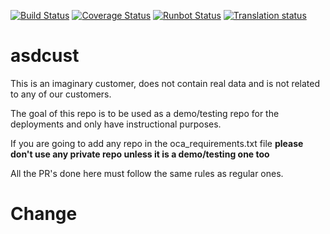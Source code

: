 [![Build Status](https://travis-ci.com/Vauxoo/asdcust.svg?token=rYtuFox23ptYNEopUvKo&branch=10.0)](https://travis-ci.com/Vauxoo/asdcust)
[![Coverage Status](https://coveralls.io/repos/github/Vauxoo/asdcust/badge.svg?branch=10.0&t=4G2q8J)](https://coveralls.io/github/Vauxoo/asdcust?branch=10.0)
[![Runbot Status](http://runbot.vauxoo.com/runbot/badge/93/10.0.svg)](http://runbot.vauxoo.com/runbot/repo/git-github-com-vauxoo-asdcust-git-93)
[![Translation status](http://weblate.vauxoo.com/widgets/asdcust-10-0/-/svg-badge.svg)](http://weblate.vauxoo.com/engage/asdcust-10-0/?utm_source=widget)

# asdcust
This is an imaginary customer, does not contain real data and is not related to any of our customers.

The goal of this repo is to be used as a demo/testing repo for the deployments and only have instructional purposes.

If you are going to add any repo in the oca_requirements.txt file **please don't use any private repo unless it is a demo/testing one too**

All the PR's done here must follow the same rules as regular ones.

# Change
